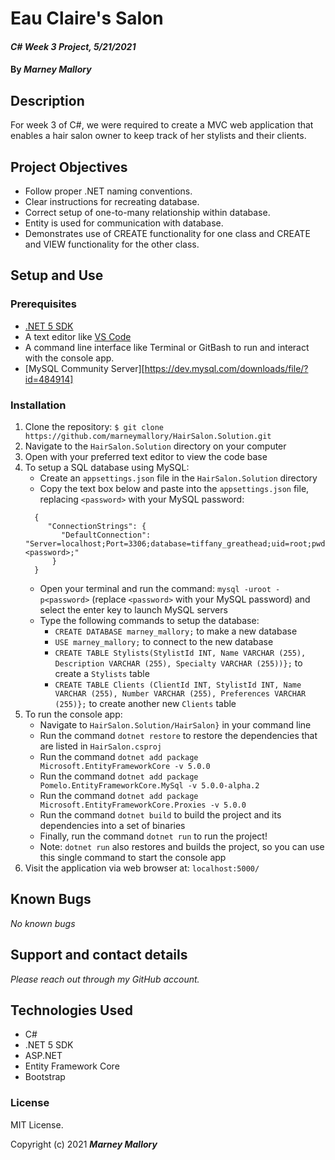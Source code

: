# Eau Claire's Salon

#### _C# Week 3 Project, 5/21/2021_

#### By _**Marney Mallory**_

## Description

For week 3 of C#, we were required to create a MVC web application that enables a hair salon owner to keep track of her stylists and their clients. 

## Project Objectives 

- Follow proper .NET naming conventions.
- Clear instructions for recreating database.
- Correct setup of one-to-many relationship  within database.
- Entity is used for communication with database.
- Demonstrates use of CREATE functionality for one class and CREATE and VIEW functionality for the other class. 

## Setup and Use

### Prerequisites

- [.NET 5 SDK](https://dotnet.microsoft.com/download/dotnet/5.0)
- A text editor like [VS Code](https://code.visualstudio.com/)
- A command line interface like Terminal or GitBash to run and interact with the console app.
- [MySQL Community Server][https://dev.mysql.com/downloads/file/?id=484914]

### Installation

1. Clone the repository: `$ git clone https://github.com/marneymallory/HairSalon.Solution.git`
2. Navigate to the `HairSalon.Solution` directory on your computer
3. Open with your preferred text editor to view the code base
4. To setup a SQL database using MySQL:
   - Create an `appsettings.json` file in the `HairSalon.Solution` directory
   - Copy the text box below and paste into the `appsettings.json` file, replacing `<password>` with your MySQL password:
   ```
     {
        "ConnectionStrings": {
           "DefaultConnection": "Server=localhost;Port=3306;database=tiffany_greathead;uid=root;pwd=<password>;"
         }
     }
   ```
   - Open your terminal and run the command: `mysql -uroot -p<password>` (replace `<password>` with your MySQL password) and select the enter key to launch MySQL servers
   - Type the following commands to setup the database:
     - `CREATE DATABASE marney_mallory;` to make a new database
     - `USE marney_mallory;` to connect to the new database
     - `CREATE TABLE Stylists(StylistId INT, Name VARCHAR (255), Description VARCHAR (255), Specialty VARCHAR (255))};` to create a `Stylists` table
     - `CREATE TABLE Clients (ClientId INT, StylistId INT, Name VARCHAR (255), Number VARCHAR (255), Preferences VARCHAR (255)};` to create another new `Clients` table
5. To run the console app:
   - Navigate to `HairSalon.Solution/HairSalon}` in your command line
   - Run the command `dotnet restore` to restore the dependencies that are listed in `HairSalon.csproj`
   - Run the command `dotnet add package Microsoft.EntityFrameworkCore -v 5.0.0`
   - Run the command `dotnet add package Pomelo.EntityFrameworkCore.MySql -v 5.0.0-alpha.2`
   - Run the command `dotnet add package Microsoft.EntityFrameworkCore.Proxies -v 5.0.0`
   - Run the command `dotnet build` to build the project and its dependencies into a set of binaries
   - Finally, run the command `dotnet run` to run the project!
   - Note: `dotnet run` also restores and builds the project, so you can use this single command to start the console app
6. Visit the application via web browser at: `localhost:5000/`

## Known Bugs

_No known bugs_

## Support and contact details

_Please reach out through my GitHub account._

## Technologies Used

- C#
- .NET 5 SDK
- ASP.NET
- Entity Framework Core
- Bootstrap

### License

MIT License.

Copyright (c) 2021 **_Marney Mallory_**
